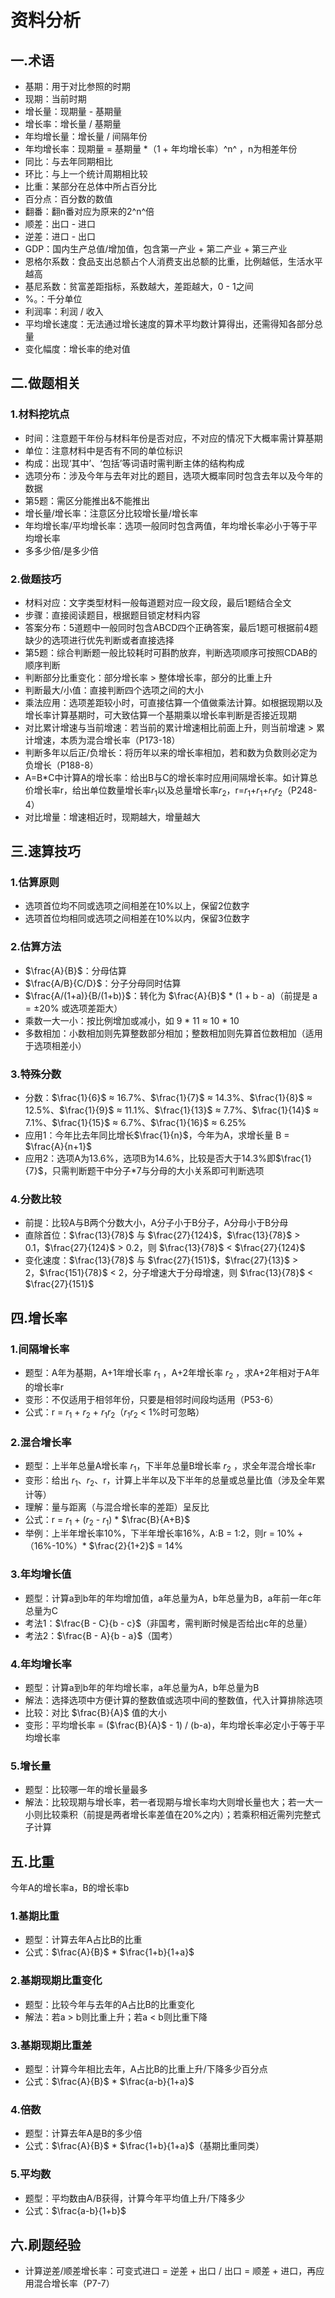 # 资料分析
## 一.术语
- 基期：用于对比参照的时期
- 现期：当前时期
- 增长量：现期量 - 基期量
- 增长率：增长量 / 基期量
- 年均增长量：增长量 / 间隔年份
- 年均增长率：现期量 = 基期量 *（1 + 年均增长率）^n^ ，n为相差年份
- 同比：与去年同期相比
- 环比：与上一个统计周期相比较
- 比重：某部分在总体中所占百分比
- 百分点：百分数的数值
- 翻番：翻n番对应为原来的2^n^倍
- 顺差：出口 - 进口
- 逆差：进口 - 出口
- GDP：国内生产总值/增加值，包含第一产业 + 第二产业 + 第三产业
- 恩格尔系数：食品支出总额占个人消费支出总额的比重，比例越低，生活水平越高
- 基尼系数：贫富差距指标，系数越大，差距越大，0 - 1之间
- %。：千分单位
- 利润率：利润 / 收入
- 平均增长速度：无法通过增长速度的算术平均数计算得出，还需得知各部分总量
- 变化幅度：增长率的绝对值


## 二.做题相关
### 1.材料挖坑点
- 时间：注意题干年份与材料年份是否对应，不对应的情况下大概率需计算基期
- 单位：注意材料中是否有不同的单位标识
- 构成：出现‘其中’、‘包括’等词语时需判断主体的结构构成
- 选项分布：涉及今年与去年对比的题目，选项大概率同时包含去年以及今年的数据
- 第5题：需区分能推出&不能推出
- 增长量/增长率：注意区分比较增长量/增长率
- 年均增长率/平均增长率：选项一般同时包含两值，年均增长率必小于等于平均增长率
- 多多少倍/是多少倍



### 2.做题技巧
- 材料对应：文字类型材料一般每道题对应一段文段，最后1题结合全文
- 步骤：直接阅读题目，根据题目锁定材料内容
- 答案分布：5道题中一般同时包含ABCD四个正确答案，最后1题可根据前4题缺少的选项进行优先判断或者直接选择
- 第5题：综合判断题一般比较耗时可斟酌放弃，判断选项顺序可按照CDAB的顺序判断
- 判断部分比重变化：部分增长率 > 整体增长率，部分的比重上升
- 判断最大/小值：直接判断四个选项之间的大小
- 乘法应用：选项差距较小时，可直接估算一个值做乘法计算。如根据现期以及增长率计算基期时，可大致估算一个基期乘以增长率判断是否接近现期
- 对比累计增速与当前增速：若当前的累计增速相比前面上升，则当前增速 > 累计增速，本质为混合增长率（P173-18）
- 判断多年以后正/负增长：将历年以来的增长率相加，若和数为负数则必定为负增长（P188-8）
- A=B*C中计算A的增长率：给出B与C的增长率时应用间隔增长率。如计算总价增长率r，给出单位数量增长率$r_1$以及总量增长率$r_2$，r=$r_1$+$r_1$+$r_1$$r_2$（P248-4）
- 对比增量：增速相近时，现期越大，增量越大



## 三.速算技巧
### 1.估算原则
- 选项首位均不同或选项之间相差在10%以上，保留2位数字
- 选项首位均相同或选项之间相差在10%以内，保留3位数字

### 2.估算方法
- $\frac{A}{B}$：分母估算
- $\frac{A/B}{C/D}$：分子分母同时估算
- $\frac{A/(1+a)}{B/(1+b)}$：转化为 $\frac{A}{B}$ * (1 + b - a)（前提是 a = ±20% 或选项差距大）
- 乘数一大一小：按比例增加或减小，如 9 * 11 ≈ 10 * 10
- 多数相加：小数相加则先算整数部分相加；整数相加则先算首位数相加（适用于选项相差小）

### 3.特殊分数
- 分数：$\frac{1}{6}$ ≈ 16.7%、$\frac{1}{7}$ ≈ 14.3%、$\frac{1}{8}$ ≈ 12.5%、$\frac{1}{9}$ ≈ 11.1%、$\frac{1}{13}$ ≈ 7.7%、$\frac{1}{14}$ ≈ 7.1%、$\frac{1}{15}$ ≈ 6.7%、$\frac{1}{16}$ ≈ 6.25%
- 应用1：今年比去年同比增长$\frac{1}{n}$，今年为A，求增长量 B = $\frac{A}{n+1}$
- 应用2：选项A为13.6%，选项B为14.6%，比较是否大于14.3%即$\frac{1}{7}$，只需判断题干中分子*7与分母的大小关系即可判断选项

### 4.分数比较
- 前提：比较A与B两个分数大小，A分子小于B分子，A分母小于B分母
- 直除首位：$\frac{13}{78}$ 与 $\frac{27}{124}$，$\frac{13}{78}$ > 0.1，$\frac{27}{124}$ > 0.2，则 $\frac{13}{78}$ < $\frac{27}{124}$
- 变化速度：$\frac{13}{78}$ 与 $\frac{27}{151}$，$\frac{27}{13}$ > 2，$\frac{151}{78}$ < 2，分子增速大于分母增速，则 $\frac{13}{78}$ < $\frac{27}{151}$


## 四.增长率
### 1.间隔增长率
- 题型：A年为基期，A+1年增长率 $r_1$ ，A+2年增长率 $r_2$ ，求A+2年相对于A年的增长率r
- 变形：不仅适用于相邻年份，只要是相邻时间段均适用（P53-6）
- 公式：r = $r_1$ + $r_2$ + $r_1$$r_2$（$r_1$$r_2$ < 1%时可忽略）

### 2.混合增长率
- 题型：上半年总量A增长率 $r_1$，下半年总量B增长率 $r_2$ ，求全年混合增长率r
- 变形：给出 $r_1$、$r_2$、r，计算上半年以及下半年的总量或总量比值（涉及全年累计等）
- 理解：量与距离（与混合增长率的差距）呈反比
- 公式：r = $r_1$ + ($r_2$ - $r_1$) * $\frac{B}{A+B}$
- 举例：上半年增长率10%，下半年增长率16%，A:B = 1:2，则r = 10% + （16%-10%）* $\frac{2}{1+2}$ = 14%

### 3.年均增长值
- 题型：计算a到b年的年均增加值，a年总量为A，b年总量为B，a年前一年c年总量为C
- 考法1：$\frac{B - C}{b - c}$（非国考，需判断时候是否给出c年的总量）
- 考法2：$\frac{B - A}{b - a}$（国考）

### 4.年均增长率
- 题型：计算a到b年的年均增长率，a年总量为A，b年总量为B
- 解法：选择选项中方便计算的整数值或选项中间的整数值，代入计算排除选项
- 比较：对比 $\frac{B}{A}$ 值的大小
- 变形：平均增长率 = ($\frac{B}{A}$ - 1) / (b-a)，年均增长率必定小于等于平均增长率

### 5.增长量
- 题型：比较哪一年的增长量最多
- 解法：比较现期与增长率，若一者现期与增长率均大则增长量也大；若一大一小则比较乘积（前提是两者增长率差值在20%之内）；若乘积相近需列完整式子计算


## 五.比重
今年A的增长率a，B的增长率b

### 1.基期比重
- 题型：计算去年A占比B的比重
- 公式：$\frac{A}{B}$ * $\frac{1+b}{1+a}$

### 2.基期现期比重变化
- 题型：比较今年与去年的A占比B的比重变化
- 解法：若a > b则比重上升；若a < b则比重下降

### 3.基期现期比重差
- 题型：计算今年相比去年，A占比B的比重上升/下降多少百分点
- 公式：$\frac{A}{B}$ * $\frac{a-b}{1+a}$

### 4.倍数
- 题型：计算去年A是B的多少倍
- 公式：$\frac{A}{B}$ * $\frac{1+b}{1+a}$（基期比重同类）

### 5.平均数
- 题型：平均数由A/B获得，计算今年平均值上升/下降多少
- 公式：$\frac{a-b}{1+b}$


## 六.刷题经验
- 计算逆差/顺差增长率：可变式进口 = 逆差 + 出口 / 出口 = 顺差 + 进口，再应用混合增长率（P7-7）

